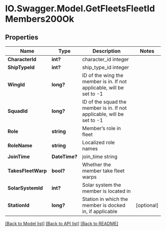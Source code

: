 # IO.Swagger.Model.GetFleetsFleetIdMembers200Ok
## Properties

Name | Type | Description | Notes
------------ | ------------- | ------------- | -------------
**CharacterId** | **int?** | character_id integer | 
**ShipTypeId** | **int?** | ship_type_id integer | 
**WingId** | **long?** | ID of the wing the member is in. If not applicable, will be set to -1 | 
**SquadId** | **long?** | ID of the squad the member is in. If not applicable, will be set to -1 | 
**Role** | **string** | Member’s role in fleet | 
**RoleName** | **string** | Localized role names | 
**JoinTime** | **DateTime?** | join_time string | 
**TakesFleetWarp** | **bool?** | Whether the member take fleet warps | 
**SolarSystemId** | **int?** | Solar system the member is located in | 
**StationId** | **long?** | Station in which the member is docked in, if applicable | [optional] 

[[Back to Model list]](../README.md#documentation-for-models) [[Back to API list]](../README.md#documentation-for-api-endpoints) [[Back to README]](../README.md)

